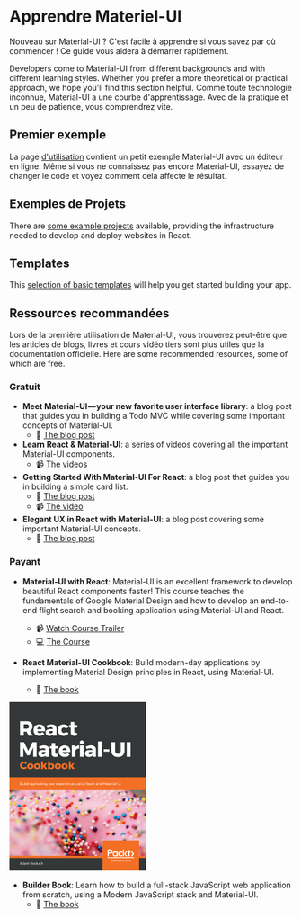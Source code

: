 # Apprendre Materiel-UI

<p class="description">Nouveau sur Material-UI ? C'est facile à apprendre si vous savez par où commencer ! Ce guide vous aidera à démarrer rapidement.</p>

Developers come to Material-UI from different backgrounds and with different learning styles. Whether you prefer a more theoretical or practical approach, we hope you’ll find this section helpful. Comme toute technologie inconnue, Material-UI a une courbe d'apprentissage. Avec de la pratique et un peu de patience, vous comprendrez vite.

## Premier exemple

La page [d'utilisation](/getting-started/usage/#quick-start) contient un petit exemple Material-UI avec un éditeur en ligne. Même si vous ne connaissez pas encore Material-UI, essayez de changer le code et voyez comment cela affecte le résultat.

## Exemples de Projets

There are [some example projects](/getting-started/example-projects/) available, providing the infrastructure needed to develop and deploy websites in React.

## Templates

This [selection of basic templates](/getting-started/templates/) will help you get started building your app.

## Ressources recommandées

Lors de la première utilisation de Material-UI, vous trouverez peut-être que les articles de blogs, livres et cours vidéo tiers sont plus utiles que la documentation officielle. Here are some recommended resources, some of which are free.

### Gratuit

- **Meet Material-UI — your new favorite user interface library**: a blog post that guides you in building a Todo MVC while covering some important concepts of Material-UI. 
  - 📝 [The blog post](https://medium.freecodecamp.org/meet-your-material-ui-your-new-favorite-user-interface-library-6349a1c88a8c)
- **Learn React & Material-UI**: a series of videos covering all the important Material-UI components. 
  - 📹 [The videos](https://www.youtube.com/watch?v=xm4LX5fJKZ8&list=PLcCp4mjO-z98WAu4sd0eVha1g-NMfzHZk)
- **Getting Started With Material-UI For React**: a blog post that guides you in building a simple card list. 
  - 📝 [The blog post](https://medium.com/codingthesmartway-com-blog/getting-started-with-material-ui-for-react-material-design-for-react-364b2688b555)
  - 📹 [The video](https://www.youtube.com/watch?v=PWadEeOuv5o)
- **Elegant UX in React with Material-UI**: a blog post covering some important Material-UI concepts. 
  - 📝 [The blog post](https://alligator.io/react/material-ui/)

### Payant

- **Material-UI with React**: Material-UI is an excellent framework to develop beautiful React components faster! This course teaches the fundamentals of Google Material Design and how to develop an end-to-end flight search and booking application using Material-UI and React.
  
  - 📹 [Watch Course Trailer](https://www.youtube.com/watch?v=hhZ6yFvCWho)
  - 💻 [The Course](https://bonsaiilabs.com/courseDetail/material-ui-with-react)
- **React Material-UI Cookbook**: Build modern-day applications by implementing Material Design principles in React, using Material-UI.
  
  - 📘 [The book](https://www.amazon.com/gp/product/1789615224/)

[![cookbook](/static/blog/material-ui-v4-is-out/cookbook.png)](https://www.amazon.com/gp/product/1789615224/ref=as_li_tl?ie=UTF8&camp=1789&creative=9325&creativeASIN=1789615224&linkCode=as2&tag=oliviertassin-20&linkId=79aec1cb9db829135838614ac1953380)

- **Builder Book**: Learn how to build a full-stack JavaScript web application from scratch, using a Modern JavaScript stack and Material-UI. 
  - 📘 [The book](https://builderbook.org/book)